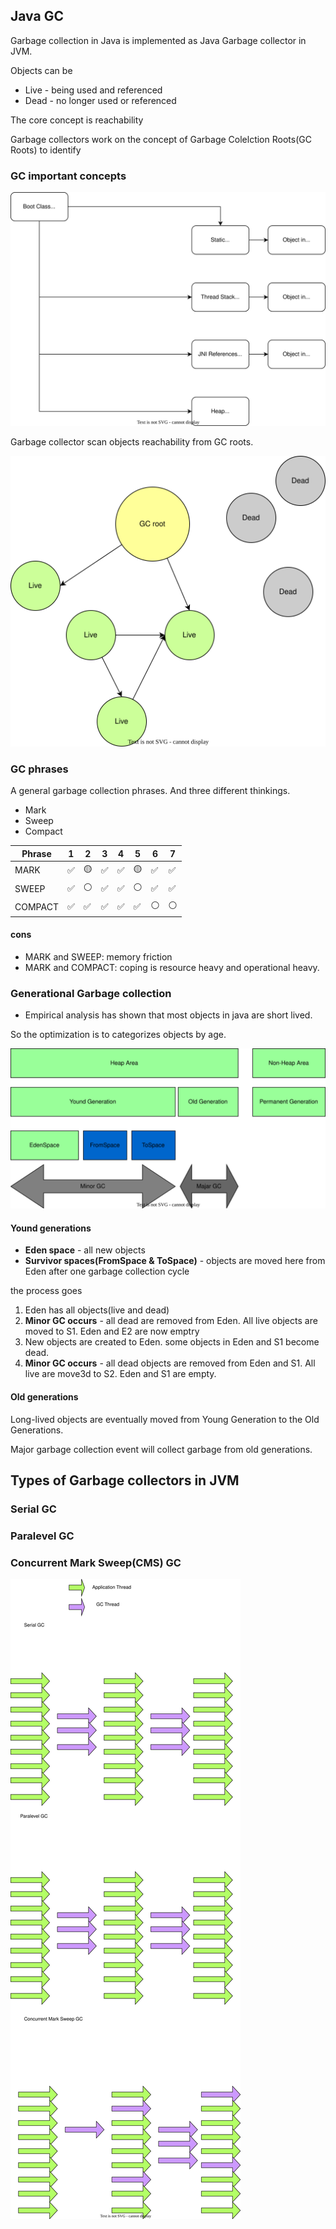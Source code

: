 ## Java GC

Garbage collection in Java is implemented as Java Garbage collector in JVM.

Objects can be 
* Live - being used and referenced
* Dead - no longer used or referenced

The core concept is reachability

Garbage collectors work on the concept of Garbage Colelction Roots(GC Roots) to identify 

### GC important concepts

![GC roots](./images/GCRoot.drawio.svg)

Garbage collector scan objects reachability from GC roots.

![GC mark](./images/GC_mark.drawio.svg)


### GC phrases
A general garbage collection phrases. And three different thinkings.

* Mark
* Sweep
* Compact

| Phrase | 1 | 2 | 3 | 4 | 5 | 6| 7|
|---|---|---|---|---|---|---|---|
|MARK | ✅ | 🟡 | ✅ | ✅ | 🟡 | ✅ | ✅ |
|SWEEP | ✅ | ⚪️ | ✅ | ✅ | ⚪️ | ✅ | ✅ |
|COMPACT | ✅ |  ✅ | ✅ |  ✅ | ✅ | ⚪️| ⚪️| 

#### cons
* MARK and SWEEP: memory friction
* MARK and COMPACT: coping is resource heavy and operational heavy.

### Generational Garbage collection
* Empirical analysis has shown that most objects in java are short lived.

So the optimization is to categorizes objects by age.

![generational GC](./images/GC_generational.drawio.svg)

#### Yound generations
* **Eden space** - all new objects 
* **Survivor spaces(FromSpace & ToSpace)** - objects are moved here from Eden after one garbage collection cycle

the process goes 
1. Eden has all objects(live and dead)
2. **Minor GC occurs** - all dead are removed from Eden. All live objects are moved to S1. Eden and E2 are now emptry
3. New objects are created to Eden. some objects in Eden and S1 become dead.
4. **Minor GC occurs** - all dead objects are removed from Eden and S1. All live are move3d to S2. Eden and S1 are empty.


#### Old generations
Long-lived objects are eventually moved from Young Generation to the Old Generations.

Major garbage collection event will collect garbage from old generations.


## Types of Garbage collectors in JVM
### Serial GC
### Paralevel GC
### Concurrent Mark Sweep(CMS) GC

![GC collectors](./images/GC_collector.drawio.svg)